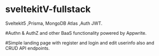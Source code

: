 # sveltekitV-fullstack
Sveltekit5 ,Prisma, MongoDB Atlas ,Auth JWT.

#Authn & AuthZ  and other BaaS functionality powered by Appwrite.

#Simple landing page with register and login and edit userinfo also  and  CRUD API endpoints.
